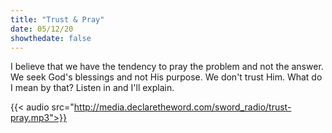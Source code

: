 ```yaml
---
title: "Trust & Pray"
date: 05/12/20
showthedate: false
---
```


I believe that we have the tendency to pray the problem and not the answer. We seek God's blessings and not His purpose. We don't trust Him. What do I mean by that? Listen in and I'll explain.
<!--more-->
{{< audio src="http://media.declaretheword.com/sword_radio/trust-pray.mp3">}}